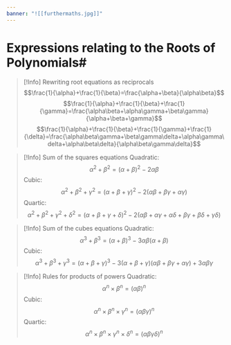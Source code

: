 ```yaml
---
banner: "![[furthermaths.jpg]]"
---
```

# Expressions relating to the Roots of Polynomials#

> [!Info] Rewriting root equations as reciprocals
> $$\frac{1}{\alpha}+\frac{1}{\beta}=\frac{\alpha+\beta}{\alpha\beta}$$
> $$\frac{1}{\alpha}+\frac{1}{\beta}+\frac{1}{\gamma}=\frac{\alpha\beta+\alpha\gamma+\beta\gamma}{\alpha+\beta+\gamma}$$
> $$\frac{1}{\alpha}+\frac{1}{\beta}+\frac{1}{\gamma}+\frac{1}{\delta}=\frac{\alpha\beta\gamma+\beta\gamma\delta+\alpha\gamma\delta+\alpha\beta\delta}{\alpha\beta\gamma\delta}$$

> [!Info] Sum of the squares equations
> Quadratic: $$ \alpha^2+\beta^2=(\alpha+\beta)^2-2\alpha\beta$$
> Cubic: $$\alpha^2+\beta^2+\gamma^2=(\alpha+\beta+\gamma)^2-2(\alpha\beta+\beta\gamma+\alpha\gamma)$$
> Quartic: $$\alpha^2+\beta^2+\gamma^2+\delta^2=(\alpha+\beta+\gamma+\delta)^2-2(\alpha\beta+\alpha\gamma+\alpha\delta+\beta\gamma+\beta\delta+\gamma\delta)$$

> [!Info] Sum of the cubes equations
> Quadratic: $$\alpha^3+\beta^3=(\alpha+\beta)^3-3\alpha\beta(\alpha+\beta)$$
> Cubic: $$\alpha^3+\beta^3+\gamma^3=(\alpha+\beta+\gamma)^3-3(\alpha+\beta+\gamma)(\alpha\beta+\beta\gamma+\alpha\gamma)+3\alpha\beta\gamma$$

> [!Info] Rules for products of powers
> Quadratic: $$\alpha^n\times\beta^n=(\alpha\beta)^n$$
> Cubic: $$\alpha^n\times\beta^n\times\gamma^n=(\alpha\beta\gamma)^n$$
> Quartic: $$\alpha^n\times\beta^n\times\gamma^n\times\delta^n=(\alpha\beta\gamma\delta)^n$$



